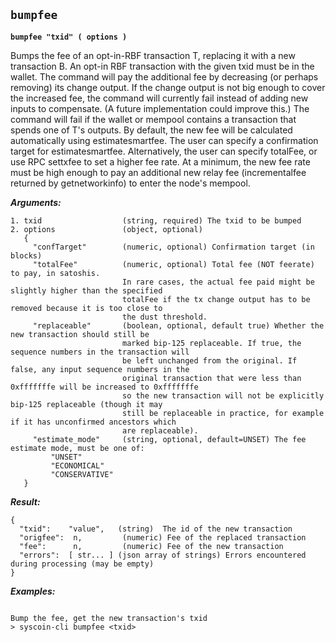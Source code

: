 ## **`bumpfee`**

**`bumpfee "txid" ( options ) `**

Bumps the fee of an opt-in-RBF transaction T, replacing it with a new transaction B.
An opt-in RBF transaction with the given txid must be in the wallet.
The command will pay the additional fee by decreasing (or perhaps removing) its change output.
If the change output is not big enough to cover the increased fee, the command will currently fail
instead of adding new inputs to compensate. (A future implementation could improve this.)
The command will fail if the wallet or mempool contains a transaction that spends one of T's outputs.
By default, the new fee will be calculated automatically using estimatesmartfee.
The user can specify a confirmation target for estimatesmartfee.
Alternatively, the user can specify totalFee, or use RPC settxfee to set a higher fee rate.
At a minimum, the new fee rate must be high enough to pay an additional new relay fee (incrementalfee
returned by getnetworkinfo) to enter the node's mempool.

***Arguments:***

```
1. txid                  (string, required) The txid to be bumped
2. options               (object, optional)
   {
     "confTarget"        (numeric, optional) Confirmation target (in blocks)
     "totalFee"          (numeric, optional) Total fee (NOT feerate) to pay, in satoshis.
                         In rare cases, the actual fee paid might be slightly higher than the specified
                         totalFee if the tx change output has to be removed because it is too close to
                         the dust threshold.
     "replaceable"       (boolean, optional, default true) Whether the new transaction should still be
                         marked bip-125 replaceable. If true, the sequence numbers in the transaction will
                         be left unchanged from the original. If false, any input sequence numbers in the
                         original transaction that were less than 0xfffffffe will be increased to 0xfffffffe
                         so the new transaction will not be explicitly bip-125 replaceable (though it may
                         still be replaceable in practice, for example if it has unconfirmed ancestors which
                         are replaceable).
     "estimate_mode"     (string, optional, default=UNSET) The fee estimate mode, must be one of:
         "UNSET"
         "ECONOMICAL"
         "CONSERVATIVE"
   }

```



***Result:***

```
{
  "txid":    "value",   (string)  The id of the new transaction
  "origfee":  n,         (numeric) Fee of the replaced transaction
  "fee":      n,         (numeric) Fee of the new transaction
  "errors":  [ str... ] (json array of strings) Errors encountered during processing (may be empty)
}

```



***Examples:***

```

Bump the fee, get the new transaction's txid
> syscoin-cli bumpfee <txid>
```

